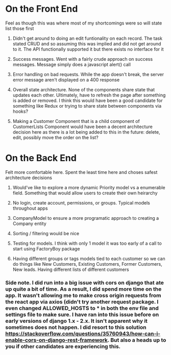 # On the Front End

Feel as though this was where most of my shortcomings were so will state list those first

1. Didn't get around to doing an edit funtionality on each record. The task stated CRUD and so assuming this was implied and did not get around to it. The API functionally supported it but there exists no interface for it

2. Success messages. Went with a fairly crude approach on success messages. Message simply does a javascript alert() call

3. Error handling on bad requests. While the app doesn't break, the server error message aren't displayed on a 400 response

4. Overall state architecture. None of the components share state that updates each other. Ultimately, have to refresh the page after something is added or removed. I think this would have been a good candidate for something like Redux or trying to share state between components via hooks?

5. Making a Customer Component that is a child component of CustomerLists Component would have been a decent architecture decision here as there is a lot being added to this in the future:  delete, edit, possibly move the order on  the list?


# On the Back End

Felt more comfortable here. Spent the least time here and choses safest architecture decisions

1.  Would've like to explore a more dynamic Priority model vs a enumerable field. Something that would allow users to create their own heirarchy

2. No login, create account, permissions, or groups. Typical models throughout apps

3. CompanyModel to ensure a more programatic approach to creating a Company entity

4. Sorting / filtering would be nice

5. Testing for models. I think with only 1 model it was too early of a call to start using FactoryBoy package

6. Having different groups or tags models tied to each customer so we can do things like  New Customers, Existing Customers, Former Customers, New leads.  Having different lists of different customers


###  Side note. I did run into a big issue with cors on django that ate up quite a bit of time. As a result, I did spend more time on the app. It wasn't allowing me to make cross origin requests from the react app via axios (didn't try another request package. I even changed ALLOWED_HOSTS to * in both the env file and settings file to make sure. I have ran into this issue before on early versions of django  1.x - 2.x. It isn't apparent why it sometimes does not happen. I did resort to this solution https://stackoverflow.com/questions/35760943/how-can-i-enable-cors-on-django-rest-framework. But also a heads up to you if other candidates are experiencing this.